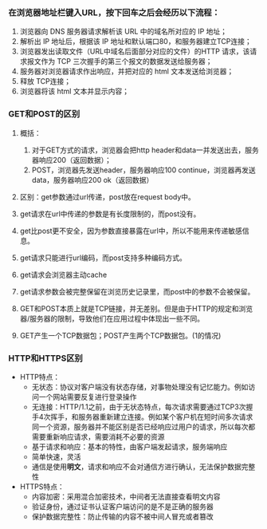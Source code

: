 

### 在浏览器地址栏键入URL，按下回车之后会经历以下流程：

1. 浏览器向 DNS 服务器请求解析该 URL 中的域名所对应的 IP 地址；
2. 解析出 IP 地址后，根据该 IP 地址和默认端口80，和服务器建立TCP连接；
3. 浏览器发出读取文件（URL中域名后面部分对应的文件）的HTTP 请求，该请求报文作为 TCP 三次握手的第三个报文的数据发送给服务器；
4. 服务器对浏览器请求作出响应，并把对应的 html 文本发送给浏览器；
5. 释放 TCP连接；
6. 浏览器将该 html 文本并显示内容；

### GET和POST的区别

1. 概括：
   1. 对于GET方式的请求，浏览器会把http header和data一并发送出去，服务器响应200（返回数据）；
   2. POST，浏览器先发送header，服务器响应100 continue，浏览器再发送data，服务器响应200 ok（返回数据）

2. 区别：get参数通过url传递，post放在request body中。
3. get请求在url中传递的参数是有长度限制的，而post没有。
4. get比post更不安全，因为参数直接暴露在url中，所以不能用来传递敏感信息。
5. get请求只能进行url编码，而post支持多种编码方式。
6. get请求会浏览器主动cache
7. get请求参数会被完整保留在浏览历史记录里，而post中的参数不会被保留。
8. GET和POST本质上就是TCP链接，并无差别。但是由于HTTP的规定和浏览器/服务器的限制，导致他们在应用过程中体现出一些不同。
9. GET产生一个TCP数据包；POST产生两个TCP数据包。(1的情况)

### HTTP和HTTPS区别

+ HTTP特点：
  + 无状态：协议对客户端没有状态存储，对事物处理没有记忆能力。例如访问一个网站需要反复进行登录操作
  + 无连接：HTTP/1.1之前，由于无状态特点，每次请求需要通过TCP3次握手4次挥手，和服务器重新建立连接。例如某个客户机在短时间多次请求同一个资源，服务器并不能区别是否已经响应过用户的请求，所以每次都需要重新响应请求，需要消耗不必要的资源
  + 基于请求和响应：基本的特性，由客户端发起请求，服务端响应
  + 简单快速，灵活
  + 通信是使用**明文**，请求和响应不会对通信方进行确认，无法保护数据完整性
+ HTTPS特点：
  + 内容加密：采用混合加密技术，中间者无法直接查看明文内容
  + 验证身份，通过证书认证客户端访问的是不是正确的服务器
  + 保护数据完整性：防止传输的内容不被中间人冒充或者篡改
